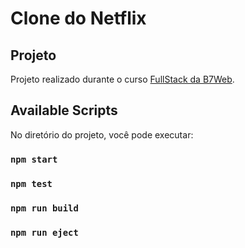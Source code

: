 # Clone do Netflix

## Projeto

Projeto realizado durante o curso [FullStack da B7Web](https://www.youtube.com/watch?v=tBweoUiMsDg).

## Available Scripts

No diretório do projeto, você pode executar:

### `npm start`

### `npm test`

### `npm run build`

### `npm run eject`


